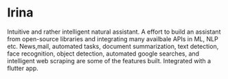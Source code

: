 # Irina
Intuitive and rather intelligent natural assistant. A effort to build an assistant from open-source libraries and integrating many availbale APIs in ML, NLP etc. News,mail, automated tasks, document summarization, text detection, face recognition, object detection, automated google searches, and intelligent web scraping are some of the features built. Integrated with a flutter app.
